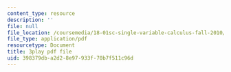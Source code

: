 ```yaml
---
content_type: resource
description: ''
file: null
file_location: /coursemedia/18-01sc-single-variable-calculus-fall-2010/398379dba2d28e97933f70b7f511c96d_wezQdmwolMU.pdf
file_type: application/pdf
resourcetype: Document
title: 3play pdf file
uid: 398379db-a2d2-8e97-933f-70b7f511c96d
---
```

